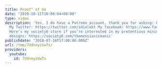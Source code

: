 ```yaml
---
title: Proof" of Go
date: "2019-10-11T16:08:04+08:00"
type: video
description: 'Yes, I do have a Patreon account, thank you for asking: https://www.patreon.com/themessianicmanic
  My Twitter: https://twitter.com/idiolekt My facebook: https://www.facebook.com/themessianicmanic/
  Here’s my society6 store if you’re interested in my pretentious minimalist poster
  designs: https://society6.com/themessianicmanic'
publishdate: "2018-07-16T17:00:00.000Z"
url: /tmm/7UdnnyzVwTs/
providers:
  youtube:
    id: 7UdnnyzVwTs
---
```

